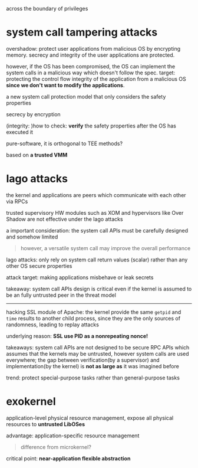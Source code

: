 across the boundary of privileges

# system call tampering attacks

overshadow: protect user applications from malicious OS by encrypting memory. secrecy and integrity of the user applications are protected.

however, if the OS has been compromised, the OS can implement the system calls in a malicious way which doesn't follow the spec. target: protecting the control flow integrity of the application from a malicious OS **since we don't want to modify the applications**.

a new system call protection model that only considers the safety properties

secrecy by encryption

(integrity: )how to check: **verify** the safety properties after the OS has executed it

pure-software, it is orthogonal to TEE methods?

based on **a trusted VMM**

# Iago attacks

the kernel and applications are peers which communicate with each other via RPCs

trusted supervisory HW modules such as XOM and hypervisors like Over Shadow are not effective under the Iago attacks

a important consideration: the system call APIs must be carefully designed and somehow limited

> however, a versatile system call may improve the overall performance

Iago attacks: only rely on system call return values (scalar) rather than any other OS secure properties

attack target: making applications misbehave or leak secrets

takeaway: system call APIs design is critical even if the kernel is assumed to be an fully untrusted peer in the threat model

---

hacking SSL module of Apache: the kernel provide the same `getpid` and `time` results to another child process, since they are the only sources of randomness, leading to replay attacks

underlying reason: **SSL use PID as a nonrepeating nonce!**

takeaways: system call APIs are not designed to be secure RPC APIs which assumes that the kernels may be untrusted, however system calls are used everywhere; the gap between verification(by a supervisor) and implementation(by the kernel) is **not as large as** it was imagined before

trend: protect special-purpose tasks rather than general-purpose tasks

# exokernel

application-level physical resource management, expose all physical resources to **untrusted LibOSes**

advantage: application-specific resource management

> difference from microkernel?

critical point: **near-application flexible abstraction**

